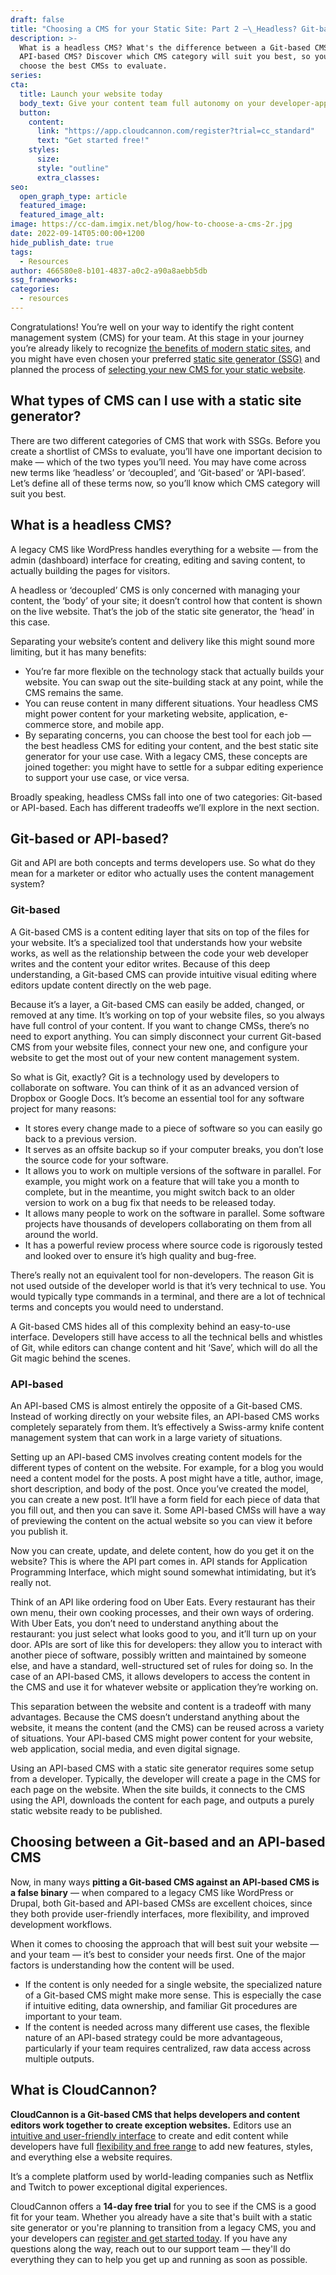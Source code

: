 ```yaml
---
draft: false
title: "Choosing a CMS for your Static Site: Part 2 —\_Headless? Git-based, or API-based?"
description: >-
  What is a headless CMS? What's the difference between a Git-based CMS and an
  API-based CMS? Discover which CMS category will suit you best, so you can
  choose the best CMSs to evaluate.
series:
cta:
  title: Launch your website today
  body_text: Give your content team full autonomy on your developer-approved tech stack with CloudCannon.
  button:
    content: 
      link: "https://app.cloudcannon.com/register?trial=cc_standard"
      text: "Get started free!"
    styles:
      size:
      style: "outline"
      extra_classes:
seo:
  open_graph_type: article
  featured_image:
  featured_image_alt:
image: https://cc-dam.imgix.net/blog/how-to-choose-a-cms-2r.jpg
date: 2022-09-14T05:00:00+1200
hide_publish_date: true
tags:
  - Resources
author: 466580e8-b101-4837-a0c2-a90a8aebb5db
ssg_frameworks:
categories:
  - resources
---
```

Congratulations\! You’re well on your way to identify the right content management system (CMS) for your team. At this stage in your journey you’re already likely to recognize [the benefits of modern static sites](https://cloudcannon.com/blog/static-vs-dynamic-websites-the-definitive-guide/), and you might have even chosen your preferred [static site generator (SSG)](https://cloudcannon.com/blog/what-is-a-static-site-generator/) and planned the process of [selecting your new CMS for your static website](https://cloudcannon.com/blog/choosing-a-cms-for-your-static-site-part-1/).

## What types of CMS can I use with a static site generator?

There are two different categories of CMS that work with SSGs. Before you create a shortlist of CMSs to evaluate, you’ll have one important decision to make — which of the two types you’ll need. You may have come across new terms like ‘headless’ or ‘decoupled’, and ‘Git-based’ or ‘API-based’. Let’s define all of these terms now, so you’ll know which CMS category will suit you best.

## What is a headless CMS?

A legacy CMS like WordPress handles everything for a website — from the admin (dashboard) interface for creating, editing and saving content, to actually building the pages for visitors.

A headless or ‘decoupled’ CMS is only concerned with managing your content, the ‘body’ of your site; it doesn’t control how that content is shown on the live website. That’s the job of the static site generator, the ‘head’ in this case.

Separating your website’s content and delivery like this might sound more limiting, but it has many benefits:

* You’re far more flexible on the technology stack that actually builds your website. You can swap out the site-building stack at any point, while the CMS remains the same.
* You can reuse content in many different situations. Your headless CMS might power content for your marketing website, application, e-commerce store, and mobile app.
* By separating concerns, you can choose the best tool for each job — the best headless CMS for editing your content, and the best static site generator for your use case. With a legacy CMS, these concepts are joined together: you might have to settle for a subpar editing experience to support your use case, or vice versa.

Broadly speaking, headless CMSs fall into one of two categories: Git-based or API-based. Each has different tradeoffs we’ll explore in the next section.

## Git-based or API-based?

Git and API are both concepts and terms developers use. So what do they mean for a marketer or editor who actually uses the content management system?

### Git-based

A Git-based CMS is a content editing layer that sits on top of the files for your website. It’s a specialized tool that understands how your website works, as well as the relationship between the code your web developer writes and the content your editor writes. Because of this deep understanding, a Git-based CMS can provide intuitive visual editing where editors update content directly on the web page.

Because it’s a layer, a Git-based CMS can easily be added, changed, or removed at any time. It’s working on top of your website files, so you always have full control of your content. If you want to change CMSs, there’s no need to export anything. You can simply disconnect your current Git-based CMS from your website files, connect your new one, and configure your website to get the most out of your new content management system.

So what is Git, exactly? Git is a technology used by developers to collaborate on software. You can think of it as an advanced version of Dropbox or Google Docs. It’s become an essential tool for any software project for many reasons:

* It stores every change made to a piece of software so you can easily go back to a previous version.
* It serves as an offsite backup so if your computer breaks, you don’t lose the source code for your software.
* It allows you to work on multiple versions of the software in parallel. For example, you might work on a feature that will take you a month to complete, but in the meantime, you might switch back to an older version to work on a bug fix that needs to be released today.
* It allows many people to work on the software in parallel. Some software projects have thousands of developers collaborating on them from all around the world.
* It has a powerful review process where source code is rigorously tested and looked over to ensure it’s high quality and bug-free.

There’s really not an equivalent tool for non-developers. The reason Git is not used outside of the developer world is that it’s very technical to use. You would typically type commands in a terminal, and there are a lot of technical terms and concepts you would need to understand.

A Git-based CMS hides all of this complexity behind an easy-to-use interface. Developers still have access to all the technical bells and whistles of Git, while editors can change content and hit ‘Save’, which will do all the Git magic behind the scenes.

### API-based

An API-based CMS is almost entirely the opposite of a Git-based CMS. Instead of working directly on your website files, an API-based CMS works completely separately from them. It’s effectively a Swiss-army knife content management system that can work in a large variety of situations.

Setting up an API-based CMS involves creating content models for the different types of content on the website. For example, for a blog you would need a content model for the posts. A post might have a title, author, image, short description, and body of the post. Once you’ve created the model, you can create a new post. It’ll have a form field for each piece of data that you fill out, and then you can save it. Some API-based CMSs will have a way of previewing the content on the actual website so you can view it before you publish it.

Now you can create, update, and delete content, how do you get it on the website? This is where the API part comes in. API stands for Application Programming Interface, which might sound somewhat intimidating, but it’s really not.

Think of an API like ordering food on Uber Eats. Every restaurant has their own menu, their own cooking processes, and their own ways of ordering. With Uber Eats, you don’t need to understand anything about the restaurant: you just select what looks good to you, and it’ll turn up on your door. APIs are sort of like this for developers: they allow you to interact with another piece of software, possibly written and maintained by someone else, and have a standard, well-structured set of rules for doing so. In the case of an API-based CMS, it allows developers to access the content in the CMS and use it for whatever website or application they’re working on.

This separation between the website and content is a tradeoff with many advantages. Because the CMS doesn’t understand anything about the website, it means the content (and the CMS) can be reused across a variety of situations. Your API-based CMS might power content for your website, web application, social media, and even digital signage.

Using an API-based CMS with a static site generator requires some setup from a developer. Typically, the developer will create a page in the CMS for each page on the website. When the site builds, it connects to the CMS using the API, downloads the content for each page, and outputs a purely static website ready to be published.

## Choosing between a Git-based and an API-based CMS

Now, in many ways **pitting a Git-based CMS against an API-based CMS is a false binary** — when compared to a legacy CMS like WordPress or Drupal, both Git-based and API-based CMSs are excellent choices, since they both provide user-friendly interfaces, more flexibility, and improved development workflows.

When it comes to choosing the approach that will best suit your website — and your team — it’s best to consider your needs first. One of the major factors is understanding how the content will be used.

* If the content is only needed for a single website, the specialized nature of a Git-based CMS might make more sense. This is especially the case if intuitive editing, data ownership, and familiar Git procedures are important to your team.
* If the content is needed across many different use cases, the flexible nature of an API-based strategy could be more advantageous, particularly if your team requires centralized, raw data access across multiple outputs.

## What is CloudCannon?

**CloudCannon is a Git-based CMS that helps developers and content editors work together to create exception websites.** Editors use an [intuitive and user-friendly interface](https://cloudcannon.com/features/visual-editing/) to create and edit content while developers have full [flexibility and free range](https://cloudcannon.com/features/developer-workflows/) to add new features, styles, and everything else a website requires.

It’s a complete platform used by world-leading companies such as Netflix and Twitch to power exceptional digital experiences.

CloudCannon offers a **14-day free trial** for you to see if the CMS is a good fit for your team. Whether you already have a site that's built with a static site generator or you're planning to transition from a legacy CMS, you and your developers can [register and get started today](https://app.cloudcannon.com/register). If you have any questions along the way, reach out to our support team — they'll do everything they can to help you get up and running as soon as possible.